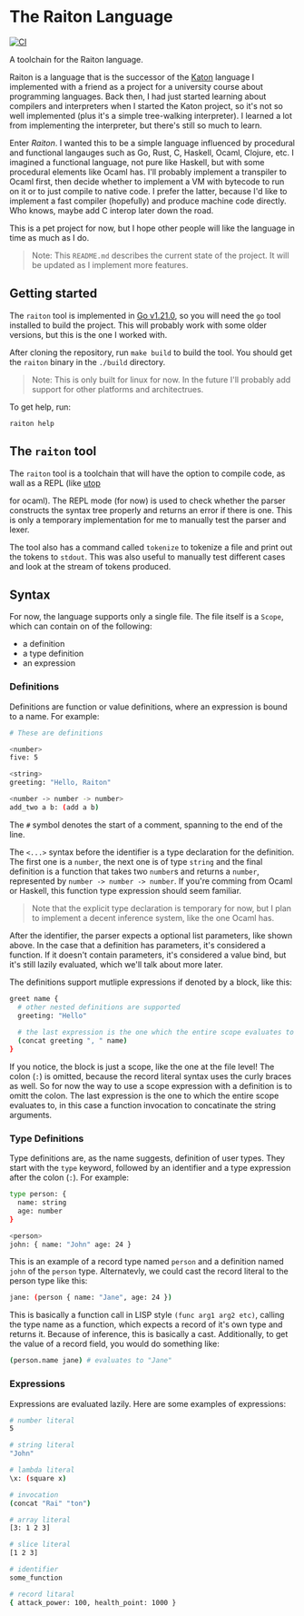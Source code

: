 # The Raiton Language

[![CI](https://github.com/rfejzic1/raiton/actions/workflows/cli.yml/badge.svg?branch=main)](https://github.com/rfejzic1/raiton/actions/workflows/cli.yml)

A toolchain for the Raiton language.

Raiton is a language that is the successor of the [Katon](https://github.com/rfejzic1/katon) language I implemented
with a friend as a project for a university course about programming languages. Back then, I had just started learning about
compilers and interpreters when I started the Katon project, so it's not so well implemented (plus it's a
simple tree-walking interpreter). I learned a lot from implementing the interpreter, but there's still so much to learn.

Enter *Raiton*. I wanted this to be a simple language influenced by procedural and functional langauges
such as Go, Rust, C, Haskell, Ocaml, Clojure, etc. I imagined a functional language, not pure like Haskell, but with some
procedural elements like Ocaml has. I'll probably implement a transpiler to Ocaml first, then decide whether to implement
a VM with bytecode to run on it or to just compile to native code. I prefer the latter, because I'd like to implement
a fast compiler (hopefully) and produce machine code directly. Who knows, maybe add C interop later down the road.

This is a pet project for now, but I hope other people will like the language in time as much as I do.

> Note: This `README.md` describes the current state of the project. It will be updated as I implement more features.

## Getting started

The `raiton` tool is implemented in [Go v1.21.0](https://go.dev/dl/), so you will need the `go` tool installed to build the project.
This will probably work with some older versions, but this is the one I worked with.

After cloning the repository, run `make build` to build the tool. You should get the
`raiton` binary in the `./build` directory.

> Note: This is only built for linux for now. In the future I'll probably add support for other platforms and architectrues.

To get help, run:
```
raiton help
```

## The `raiton` tool

The `raiton` tool is a toolchain that will have the option to compile code, as wall as a REPL (like [utop](https://github.com/ocaml-community/utop)

for ocaml). The REPL mode (for now) is used to check whether the parser constructs the syntax tree properly and returns an error if there is one.
This is only a temporary implementation for me to manually test the parser and lexer. 

The tool also has a command called `tokenize` to tokenize a file and print out the tokens to `stdout`. This was also useful to manually test
different cases and look at the stream of tokens produced.


## Syntax

For now, the language supports only a single file. The file itself is a `Scope`, which can contain on of the following:
- a definition
- a type definition
- an expression

### Definitions

Definitions are function or value definitions, where an expression is bound to a name. For example:
```bash
# These are definitions

<number>
five: 5

<string>
greeting: "Hello, Raiton"

<number -> number -> number>
add_two a b: (add a b) 
```

The `#` symbol denotes the start of a comment, spanning to the end of the line.

The `<...>` syntax before the identifier is a type declaration for the definition. The first one is a `number`, the next one is of type `string`
and the final definition is a function that takes two `number`s and returns a `number`, represented by `number -> number -> number`.
If you're comming from Ocaml or Haskell, this function type expression should seem familiar.

> Note that the explicit type declaration is temporary for now, but I plan to implement a decent inference system, like the one Ocaml has.

After the identifier, the parser expects a optional list parameters, like shown above. In the case that a definition has parameters,
it's considered a function. If it doesn't contain parameters, it's considered a value bind, but it's still lazily evaluated, which
we'll talk about more later.

The definitions support mutliple expressions if denoted by a block, like this:
```bash
greet name {
  # other nested definitions are supported
  greeting: "Hello"
  
  # the last expression is the one which the entire scope evaluates to
  (concat greeting ", " name)
}
```

If you notice, the block is just a scope, like the one at the file level! The colon (`:`) is omitted, because the record
literal syntax uses the curly braces as well. So for now the way to use a scope expression with a definition is to omitt the
colon. The last expression is the one to which the entire scope evaluates to, in this case a function invocation to concatinate
the string arguments.

### Type Definitions

Type definitions are, as the name suggests, definition of user types. They start with the `type` keyword, followed by an identifier
and a type expression after the colon (`:`). For example:
```bash
type person: {
  name: string
  age: number
}

<person>
john: { name: "John" age: 24 }
```
This is an example of a record type named `person` and a definition named `john` of the `person` type. Alternatevly, we could cast the
record literal to the person type like this:
```bash
jane: (person { name: "Jane", age: 24 })
```

This is basically a function call in LISP style `(func arg1 arg2 etc)`, calling the type name as a function, which expects a record of
it's own type and returns it. Because of inference, this is basically a cast. Additionally, to get the value of a record field,
you would do something like:
```bash
(person.name jane) # evaluates to "Jane"
```

### Expressions

Expressions are evaluated lazily. Here are some examples of expressions:
```bash
# number literal
5

# string literal
"John"

# lambda literal
\x: (square x)

# invocation
(concat "Rai" "ton")

# array literal
[3: 1 2 3]

# slice literal
[1 2 3]

# identifier
some_function

# record litaral
{ attack_power: 100, health_point: 1000 }
```
